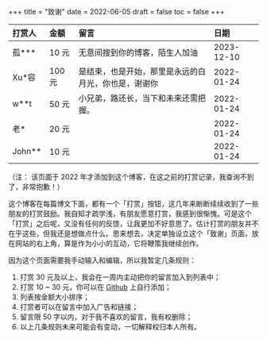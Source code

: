 +++
title = "致谢"
date = 2022-06-05
draft = false
toc = false
+++


| 打赏人 | 金额   | 留言                                                 | 日期       |
| :----- | :----- | :--------------------------------------------------- | :--------- |
| 孤***  | 10 元  | 无意间搜到你的博客，陌生人加油                       | 2023-12-10 |
| Xu*容  | 100 元 | 是结束，也是开始，那里是永远的白月光，你也是，谢谢你 | 2022-01-24 |
| w**t   | 50 元  | 小兄弟，路还长，当下和未来还需把握。                 | 2022-01-24 |
| 老*    | 20 元  |                                                      | 2022-01-24 |
| John** | 10 元  |                                                      | 2022-01-24 |


（注： 该页面于 2022 年才添加到这个博客，在这之前的打赏记录，我查询不到了，非常抱歉！）


这个博客在每篇博文下面，都有一个「打赏」按钮，这几年来断断续续收到了一些朋友的打赏鼓励。我自知才疏学浅，有朋友愿意打赏，我感到很惭愧。可是这个「打赏」之后呢，又没有任何的反馈，让我更加不好意思了。估计打赏的朋友并不在乎这些，但我还是想做点什么。思来想去，决定单独设立这个「致谢」页面，放在网站的右上角，算是作为小小的互动，它将鞭策我继续创作。

因为这个页面需要我手动输入和编辑，所以我暂定几条规则：

1. 打赏 30 元及以上，我会在一周内主动把你的留言加入到列表中；
2. 打赏 10 ~ 30 元，你可以在 [Github](https://github.com/xianmin/xianmin.org/blob/master/content/acknowledgments.md) 上自行添加；
3. 列表按金额大小排序；
4. 打赏者可以在留言中加入广告和链接；
5. 留言限 50 字以内，对于我不喜欢的留言，我有权删除；
6. 以上几条规则未来可能会有变动，一切解释权归本人所有。

